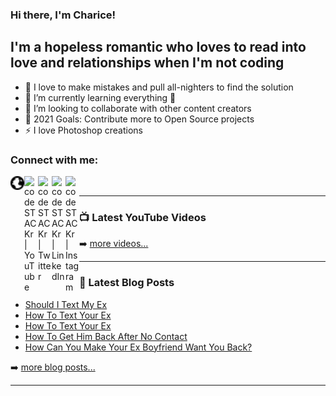 ### Hi there, I'm Charice! 
## I'm a hopeless romantic who loves to read into love and relationships when I'm not coding

- 🔭 I love to make mistakes and pull all-nighters to find the solution
- 🌱 I’m currently learning everything 🤣
- 👯 I’m looking to collaborate with other content creators
- 🥅 2021 Goals: Contribute more to Open Source projects
- ⚡ I love Photoshop creations


### Connect with me:

[<img align="left" alt="codeSTACKr.com" width="22px" src="https://raw.githubusercontent.com/iconic/open-iconic/master/svg/globe.svg" />][website]
[<img align="left" alt="codeSTACKr | YouTube" width="22px" src="https://cdn.jsdelivr.net/npm/simple-icons@v3/icons/youtube.svg" />][youtube]
[<img align="left" alt="codeSTACKr | Twitter" width="22px" src="https://cdn.jsdelivr.net/npm/simple-icons@v3/icons/twitter.svg" />][twitter]
[<img align="left" alt="codeSTACKr | LinkedIn" width="22px" src="https://cdn.jsdelivr.net/npm/simple-icons@v3/icons/linkedin.svg" />][linkedin]
[<img align="left" alt="codeSTACKr | Instagram" width="22px" src="https://cdn.jsdelivr.net/npm/simple-icons@v3/icons/instagram.svg" />][instagram]

<br />

---

### 📺 Latest YouTube Videos

<!-- YOUTUBE:START -->
<!-- YOUTUBE:END -->

➡️ [more videos...](https://www.youtube.com/channel/UCngbUNrf9pk7lJcawuDsJPw)

---

### 📕 Latest Blog Posts

<!-- BLOG-POST-LIST:START -->
- [Should I Text My Ex](https://www.youtube.com/watch?v=KpKmPRnI1RQ)
- [How To Text Your Ex](https://exbackluv.wordpress.com/2021/10/13/how-to-text-your-ex/)
- [How To Text Your Ex](https://www.youtube.com/watch?v=4xwMjtv4K0g)
- [How To Get Him Back After No Contact](https://exbackluv.wordpress.com/2021/10/09/how-to-get-him-back-after-no-contact/)
- [How Can You Make Your Ex Boyfriend Want You Back?](https://exbackluv.wordpress.com/2021/10/08/how-can-you-make-your-ex-boyfriend-want-you-back-2/)
<!-- BLOG-POST-LIST:END -->

➡️ [more blog posts...](about.me/exbackluv)

---


[website]: https://exbackluv.wordpress.com/
[twitter]: https://twitter.com/ExBackExpertise
[youtube]: https://www.youtube.com/channel/UCngbUNrf9pk7lJcawuDsJPw
[instagram]: https://instagram.com/exbackexpertise
[linkedin]: https://linkedin.com/in/exbackexpertise
